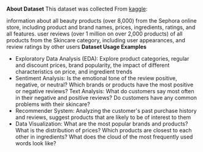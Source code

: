 **About Dataset**
This dataset was collected From [kaggle](https://www.kaggle.com/datasets/nadyinky/sephora-products-and-skincare-reviews):

information about all beauty products (over 8,000) from the Sephora online store, including product and brand names, prices, ingredients, ratings, and all features.
user reviews (over 1 million on over 2,000 products) of all products from the Skincare category, including user appearances, and review ratings by other users
**Dataset Usage Examples**
- Exploratory Data Analysis (EDA): Explore product categories, regular and discount prices, brand popularity, the impact of different characteristics on price, and ingredient trends
- Sentiment Analysis: Is the emotional tone of the review positive, negative, or neutral? Which brands or products have the most positive or negative reviews?
Text Analysis: What do customers say most often in their negative and positive reviews? Do customers have any common problems with their skincare?
- Recommender System: Analyzing the customer's past purchase history and reviews, suggest products that are likely to be of interest to them
- Data Visualization: What are the most popular brands and products? What is the distribution of prices? Which products are closest to each other in ingredients? What does the cloud of the most frequently used words look like?
